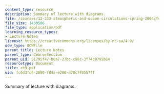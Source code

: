 ```yaml
---
content_type: resource
description: Summary of lecture with diagrams.
file: /courses/12-333-atmospheric-and-ocean-circulations-spring-2004/fc6d3fc62880f84ae200d70c740557ff_ch9.pdf
file_size: 1439586
file_type: application/pdf
learning_resource_types:
- Lecture Notes
license: https://creativecommons.org/licenses/by-nc-sa/4.0/
ocw_type: OCWFile
parent_title: Lecture Notes
parent_type: CourseSection
parent_uid: 51795f47-b0a7-27bc-c98c-3f74c8795b64
resourcetype: Document
title: ch9.pdf
uid: fc6d3fc6-2880-f84a-e200-d70c740557ff
---
```

Summary of lecture with diagrams.
